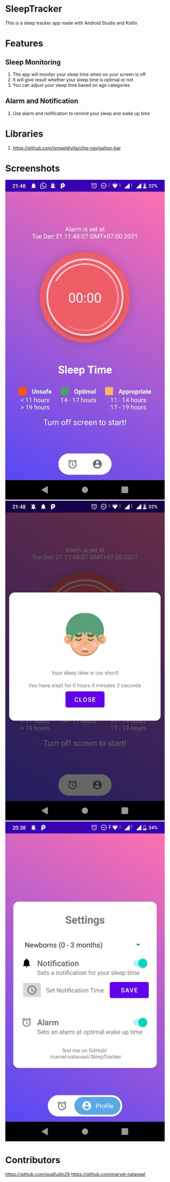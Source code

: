# SleepTracker
This is a sleep tracker app made with Android Studio and Kotlin

# Features
## Sleep Monitoring
1. The app will monitor your sleep time when on your screen is off
2. It will give result whether your sleep time is optimal or not
3. You can adjust your sleep time based on age categories

## Alarm and Notification
1. Use alarm and notification to remind your sleep and wake up time

# Libraries
1. https://github.com/ismaeldivita/chip-navigation-bar

# Screenshots

![Home page](https://github.com/marvel-natanael/SleepTracker/blob/main/results/timer.jpg)
![Sleep time result](https://github.com/marvel-natanael/SleepTracker/blob/main/results/result.jpg)
![Settings page](https://github.com/marvel-natanael/SleepTracker/blob/main/results/setting.jpg)

# Contributors
https://github.com/syaifudin29
https://github.com/marvel-natanael
